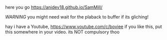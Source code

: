 here you go https://anidev18.github.io/SamMill/

*WARNING* you might need wait for the plaback to buffer if its gliching!

hay i have a Youtube, https://www.youtube.com/c/boviee 
if you like this, put this somewhere in your video. its NOT compulsory thoo
